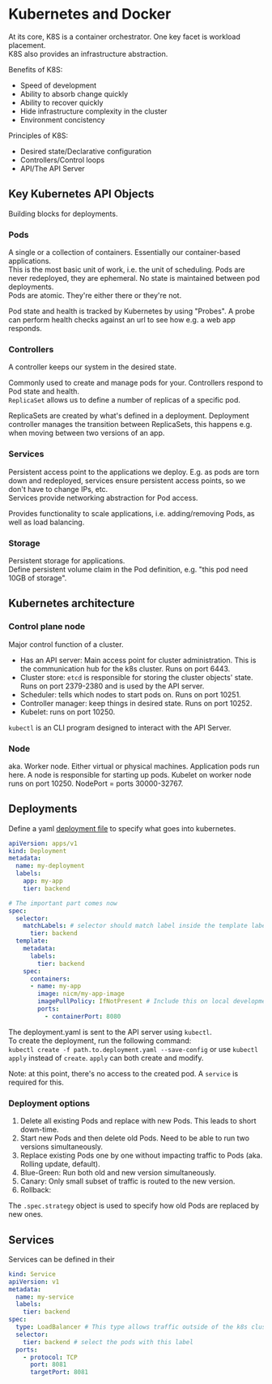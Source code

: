 # Kubernetes and Docker
At its core, K8S is a container orchestrator. One key facet is workload placement.  
K8S also provides an infrastructure abstraction.  

Benefits of K8S:
- Speed of development
- Ability to absorb change quickly
- Ability to recover quickly
- Hide infrastructure complexity in the cluster
- Environment concistency

Principles of K8S:
- Desired state/Declarative configuration
- Controllers/Control loops
- API/The API Server

## Key Kubernetes API Objects
Building blocks for deployments.

### Pods
A single or a collection of containers. Essentially our container-based applications.  
This is the most basic unit of work, i.e. the unit of scheduling.
Pods are never redeployed, they are ephemeral. No state is maintained between pod deployments.  
Pods are atomic. They're either there or they're not.

Pod state and health is tracked by Kubernetes by using "Probes". A probe can perform health checks against an url to see how e.g. a web app responds. 

### Controllers
A controller keeps our system in the desired state.  

Commonly used to create and manage pods for your. Controllers respond to Pod state and health.  
`ReplicaSet` allows us to define a number of replicas of a specific pod.

ReplicaSets are created by what's defined in a deployment. Deployment controller manages the transition between ReplicaSets, this happens e.g. when moving between two versions of an app.

### Services
Persistent access point to the applications we deploy. E.g. as pods are torn down and redeployed, services ensure persistent access points, so we don't have to change IPs, etc.  
Services provide networking abstraction for Pod access.  

Provides functionality to scale applications, i.e. adding/removing Pods, as well as load balancing.

### Storage
Persistent storage for applications.  
Define persistent volume claim in the Pod definition, e.g. "this pod need 10GB of storage".


## Kubernetes architecture

### Control plane node
Major control function of a cluster.  
- Has an API server: Main access point for cluster administration. This is the communication hub for the k8s cluster. Runs on port 6443.
- Cluster store: `etcd` is responsible for storing the cluster objects' state. Runs on port 2379-2380 and is used by the API server.
- Scheduler: tells which nodes to start pods on. Runs on port 10251.
- Controller manager: keep things in desired state. Runs on port 10252.
- Kubelet: runs on port 10250.

`kubectl` is an CLI program designed to interact with the API Server.

### Node
aka. Worker node. Either virtual or physical machines.
Application pods run here. A node is responsible for starting up pods.
Kubelet on worker node runs on port 10250.
NodePort = ports 30000-32767.


## Deployments
Define a yaml [deployment file](https://kubernetes.io/docs/concepts/workloads/controllers/deployment/) to specify what goes into kubernetes.

```yaml
apiVersion: apps/v1
kind: Deployment
metadata:
  name: my-deployment
  labels:
    app: my-app
    tier: backend

# The important part comes now
spec:
  selector:
    matchLabels: # selector should match label inside the template label
      tier: backend
  template:
    metadata:
      labels:
        tier: backend
    spec:
      containers:
      - name: my-app
        image: nicm/my-app-image
        imagePullPolicy: IfNotPresent # Include this on local development
        ports:
          - containerPort: 8080
```

The deployment.yaml is sent to the API server using `kubectl`.  
To create the deployment, run the following command:  
`kubectl create -f path.to.deployment.yaml --save-config` or use `kubectl apply` instead of `create`.
`apply` can both create and modify.

Note: at this point, there's no access to the created pod. A `service` is required for this.

### Deployment options
1. Delete all existing Pods and replace with new Pods. This leads to short down-time.
2. Start new Pods and then delete old Pods. Need to be able to run two versions simultaneously.
3. Replace existing Pods one by one without impacting traffic to Pods (aka. Rolling update, default).
4. Blue-Green: Run both old and new version simultaneously.
5. Canary: Only small subset of traffic is routed to the new version.
6. Rollback: 

The `.spec.strategy` object is used to specify how old Pods are replaced by new ones.


## Services
Services can be defined in their 

```yaml
kind: Service
apiVersion: v1
metadata:
  name: my-service
  labels:
    tier: backend
spec:
  type: LoadBalancer # This type allows traffic outside of the k8s cluster
  selector:
    tier: backend # select the pods with this label
  ports:
    - protocol: TCP
      port: 8081
      targetPort: 8081
```

